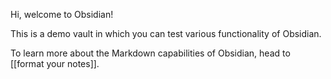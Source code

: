 Hi, welcome to Obsidian!

This is a demo vault in which you can test various functionality of Obsidian.

To learn more about the Markdown capabilities of Obsidian, head to [[format your notes]].

